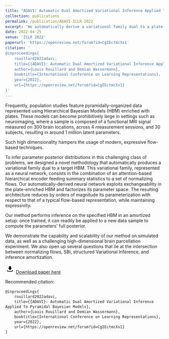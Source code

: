 ```yaml
---
title: "ADAVI: Automatic Dual Amortized Variational Inference Applied To Pyramidal Bayesian Models"
collection: publications
permalink: /publication/ADAVI-ICLR-2022
excerpt: 'We automatically derive a variational family dual to a plate-enriched Hierarchical Bayesian Network and perform amortized inference.'
date: 2022-04-25
venue: 'ICLR 2022'
paperurl: 'https://openreview.net/forum?id=CgIEctmcXx1'
citation: '
@inproceedings{
    rouillard2022adavi,
    title={{ADAVI}: Automatic Dual Amortized Variational Inference Applied To Pyramidal Bayesian Models},
    author={Louis Rouillard and Demian Wassermann},
    booktitle={International Conference on Learning Representations},
    year={2022},
    url={https://openreview.net/forum?id=CgIEctmcXx1}
}'
---
```

Frequently, population studies feature pyramidally-organized data represented using Hierarchical Bayesian Models (HBM) enriched with plates. These models can become prohibitively large in settings such as neuroimaging, where a sample is composed of a functional MRI signal measured on 300 brain locations, across 4 measurement sessions, and 30 subjects, resulting in around 1 million latent parameters.

Such high dimensionality hampers the usage of modern, expressive flow-based techniques.

To infer parameter posterior distributions in this challenging class of problems, we designed a novel methodology that automatically produces a variational family dual to a target HBM. This variational family, represented as a neural network, consists in the combination of an attention-based hierarchical encoder feeding summary statistics to a set of normalizing flows. Our automatically-derived neural network exploits exchangeability in the plate-enriched HBM and factorizes its parameter space. The resulting architecture reduces by orders of magnitude its parameterization with respect to that of a typical flow-based representation, while maintaining expressivity.

Our method performs inference on the specified HBM in an amortized setup: once trained, it can readily be applied to a new data sample to compute the parameters' full posterior.

We demonstrate the capability and scalability of our method on simulated data, as well as a challenging high-dimensional brain parcellation experiment. We also open up several questions that lie at the intersection between normalizing flows, SBI, structured Variational Inference, and inference amortization.

<img src="/images/download_logo.png" alt="download_logo" width="30"/> [Download paper here](/files/ADAVI_ICLR2022.pdf)

Recommended citation:
```
@inproceedings{
    rouillard2022adavi,
    title={{ADAVI}: Automatic Dual Amortized Variational Inference Applied To Pyramidal Bayesian Models},
    author={Louis Rouillard and Demian Wassermann},
    booktitle={International Conference on Learning Representations},
    year={2022},
    url={https://openreview.net/forum?id=CgIEctmcXx1}
}
```